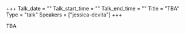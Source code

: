 +++
Talk_date = ""
Talk_start_time = ""
Talk_end_time = ""
Title = "TBA"
Type = "talk"
Speakers = ["jessica-devita"]
+++

TBA
